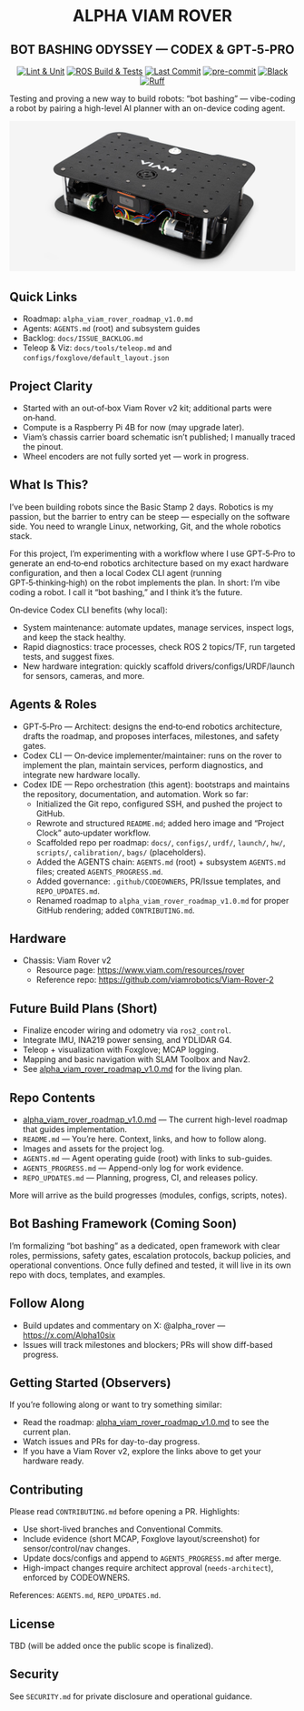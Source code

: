 <h1 align="center">ALPHA VIAM ROVER</h1>
<h2 align="center">BOT BASHING ODYSSEY — CODEX &amp; GPT‑5‑PRO</h2>


<p align="center">
  <a href="https://github.com/alpharover/alpha_viam_rover/actions/workflows/lint-and-unit.yml?query=branch%3Amain"><img alt="Lint & Unit" src="https://github.com/alpharover/alpha_viam_rover/actions/workflows/lint-and-unit.yml/badge.svg?branch=main"></a>
  <a href="https://github.com/alpharover/alpha_viam_rover/actions/workflows/ros-ci.yml"><img alt="ROS Build & Tests" src="https://github.com/alpharover/alpha_viam_rover/actions/workflows/ros-ci.yml/badge.svg"></a>
  <a href="https://github.com/alpharover/alpha_viam_rover/commits/main"><img alt="Last Commit" src="https://img.shields.io/github/last-commit/alpharover/alpha_viam_rover.svg"></a>
  <a href="https://pre-commit.com/"><img alt="pre-commit" src="https://img.shields.io/badge/pre--commit-enabled-brightgreen?logo=pre-commit&logoColor=white"></a>
  <a href="https://github.com/psf/black"><img alt="Black" src="https://img.shields.io/badge/code%20style-black-000000.svg"></a>
  <a href="https://docs.astral.sh/ruff/"><img alt="Ruff" src="https://img.shields.io/badge/lint-ruff-0A7BBB?logo=ruff&logoColor=white"></a>
</p>

Testing and proving a new way to build robots: “bot bashing” — vibe-coding a robot by pairing a high-level AI planner with an on-device coding agent.

![Viam Rover 2 chassis](viam-rover-hero.jpg)

## Quick Links
- Roadmap: `alpha_viam_rover_roadmap_v1.0.md`
- Agents: `AGENTS.md` (root) and subsystem guides
- Backlog: `docs/ISSUE_BACKLOG.md`
- Teleop & Viz: `docs/tools/teleop.md` and `configs/foxglove/default_layout.json`

## Project Clarity
- Started with an out‑of‑box Viam Rover v2 kit; additional parts were on‑hand.
- Compute is a Raspberry Pi 4B for now (may upgrade later).
- Viam’s chassis carrier board schematic isn’t published; I manually traced the pinout.
- Wheel encoders are not fully sorted yet — work in progress.

## What Is This?
I’ve been building robots since the Basic Stamp 2 days. Robotics is my passion, but the barrier to entry can be steep — especially on the software side. You need to wrangle Linux, networking, Git, and the whole robotics stack.

For this project, I’m experimenting with a workflow where I use GPT‑5‑Pro to generate an end‑to‑end robotics architecture based on my exact hardware configuration, and then a local Codex CLI agent (running GPT‑5‑thinking‑high) on the robot implements the plan. In short: I’m vibe coding a robot. I call it “bot bashing,” and I think it’s the future.

On‑device Codex CLI benefits (why local):
- System maintenance: automate updates, manage services, inspect logs, and keep the stack healthy.
- Rapid diagnostics: trace processes, check ROS 2 topics/TF, run targeted tests, and suggest fixes.
- New hardware integration: quickly scaffold drivers/configs/URDF/launch for sensors, cameras, and more.

## Agents & Roles
- GPT‑5‑Pro — Architect: designs the end‑to‑end robotics architecture, drafts the roadmap, and proposes interfaces, milestones, and safety gates.
- Codex CLI — On‑device implementer/maintainer: runs on the rover to implement the plan, maintain services, perform diagnostics, and integrate new hardware locally.
- Codex IDE — Repo orchestration (this agent): bootstraps and maintains the repository, documentation, and automation. Work so far:
  - Initialized the Git repo, configured SSH, and pushed the project to GitHub.
  - Rewrote and structured `README.md`; added hero image and “Project Clock” auto‑updater workflow.
  - Scaffolded repo per roadmap: `docs/`, `configs/`, `urdf/`, `launch/`, `hw/`, `scripts/`, `calibration/`, `bags/` (placeholders).
  - Added the AGENTS chain: `AGENTS.md` (root) + subsystem `AGENTS.md` files; created `AGENTS_PROGRESS.md`.
  - Added governance: `.github/CODEOWNERS`, PR/Issue templates, and `REPO_UPDATES.md`.
  - Renamed roadmap to `alpha_viam_rover_roadmap_v1.0.md` for proper GitHub rendering; added `CONTRIBUTING.md`.

## Hardware
- Chassis: Viam Rover v2
  - Resource page: https://www.viam.com/resources/rover
  - Reference repo: https://github.com/viamrobotics/Viam-Rover-2

## Future Build Plans (Short)
- Finalize encoder wiring and odometry via `ros2_control`.
- Integrate IMU, INA219 power sensing, and YDLIDAR G4.
- Teleop + visualization with Foxglove; MCAP logging.
- Mapping and basic navigation with SLAM Toolbox and Nav2.
- See [alpha_viam_rover_roadmap_v1.0.md](alpha_viam_rover_roadmap_v1.0.md) for the living plan.

## Repo Contents
- [alpha_viam_rover_roadmap_v1.0.md](alpha_viam_rover_roadmap_v1.0.md) — The current high-level roadmap that guides implementation.
- `README.md` — You’re here. Context, links, and how to follow along.
- Images and assets for the project log.
 - `AGENTS.md` — Agent operating guide (root) with links to sub-guides.
 - `AGENTS_PROGRESS.md` — Append-only log for work evidence.
 - `REPO_UPDATES.md` — Planning, progress, CI, and releases policy.

More will arrive as the build progresses (modules, configs, scripts, notes).

## Bot Bashing Framework (Coming Soon)
I’m formalizing “bot bashing” as a dedicated, open framework with clear roles, permissions, safety gates, escalation protocols, backup policies, and operational conventions. Once fully defined and tested, it will live in its own repo with docs, templates, and examples.

## Follow Along
- Build updates and commentary on X: @alpha_rover — https://x.com/Alpha10six
- Issues will track milestones and blockers; PRs will show diff-based progress.

## Getting Started (Observers)
If you’re following along or want to try something similar:
- Read the roadmap: [alpha_viam_rover_roadmap_v1.0.md](alpha_viam_rover_roadmap_v1.0.md) to see the current plan.
- Watch issues and PRs for day-to-day progress.
- If you have a Viam Rover v2, explore the links above to get your hardware ready.

## Contributing
Please read `CONTRIBUTING.md` before opening a PR. Highlights:
- Use short-lived branches and Conventional Commits.
- Include evidence (short MCAP, Foxglove layout/screenshot) for sensor/control/nav changes.
- Update docs/configs and append to `AGENTS_PROGRESS.md` after merge.
- High-impact changes require architect approval (`needs-architect`), enforced by CODEOWNERS.

References: `AGENTS.md`, `REPO_UPDATES.md`.

## License
TBD (will be added once the public scope is finalized).

## Security
See `SECURITY.md` for private disclosure and operational guidance.

